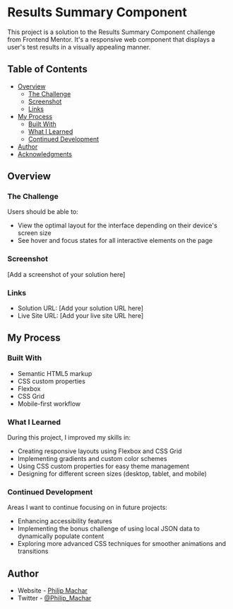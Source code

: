 # Results Summary Component

This project is a solution to the Results Summary Component challenge from Frontend Mentor. It's a responsive web component that displays a user's test results in a visually appealing manner.

## Table of Contents

- [Overview](#overview)
  - [The Challenge](#the-challenge)
  - [Screenshot](#screenshot)
  - [Links](#links)
- [My Process](#my-process)
  - [Built With](#built-with)
  - [What I Learned](#what-i-learned)
  - [Continued Development](#continued-development)
- [Author](#author)
- [Acknowledgments](#acknowledgments)

## Overview

### The Challenge

Users should be able to:

- View the optimal layout for the interface depending on their device's screen size
- See hover and focus states for all interactive elements on the page

### Screenshot

[Add a screenshot of your solution here]

### Links

- Solution URL: [Add your solution URL here]
- Live Site URL: [Add your live site URL here]

## My Process

### Built With

- Semantic HTML5 markup
- CSS custom properties
- Flexbox
- CSS Grid
- Mobile-first workflow

### What I Learned

During this project, I improved my skills in:

- Creating responsive layouts using Flexbox and CSS Grid
- Implementing gradients and custom color schemes
- Using CSS custom properties for easy theme management
- Designing for different screen sizes (desktop, tablet, and mobile)

### Continued Development

Areas I want to continue focusing on in future projects:

- Enhancing accessibility features
- Implementing the bonus challenge of using local JSON data to dynamically populate content
- Exploring more advanced CSS techniques for smoother animations and transitions

## Author

- Website - [Philip Machar](https://www.your-site.com)
- Twitter - [@Philip_Machar](https://www.twitter.com/Philip_Machar)



